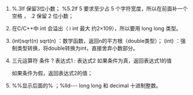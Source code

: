 1.   %.3lf 保留3位小数； %5.2lf  5  要求至少占 5 个字符宽度，所以在前面补一个空格 ， .2  保留 2 位小数；

2.   在C/C++中 int 会溢出（ i int 最大 约2×109），所以要用 long long 类型。

3.  (int)sqrt(n)  sqrt(n) ：数学函数，返回n的平方根（double类型）； (int) ：强制类型转换，将double转换为int，直接舍弃小数部分。

4. 三元运算符  条件 ? 表达式1 : 表达式2  如果条件为真，返回表达式1的值

   如果条件为假，返回表达式2的值；

5. %%显示后面的% ；%lld--- long long 和 decimal 十进制整数。

